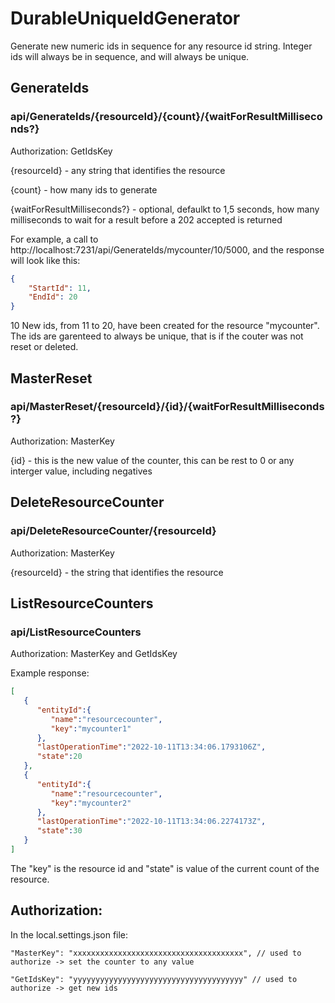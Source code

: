 # DurableUniqueIdGenerator
Generate new numeric ids in sequence for any resource id string. Integer ids will always be in sequence, and will always be unique.

## GenerateIds

### api/GenerateIds/{resourceId}/{count}/{waitForResultMilliseconds?}

Authorization: GetIdsKey

{resourceId} - any string that identifies the resource

{count} - how many ids to generate

{waitForResultMilliseconds?} - optional, defaulkt to 1,5 seconds, how many milliseconds to wait for a result before a 202 accepted is returned

For example, a call to http://localhost:7231/api/GenerateIds/mycounter/10/5000, and the response will look like this:
```json
{
    "StartId": 11,
    "EndId": 20
}
```

10 New ids, from 11 to 20, have been created for the resource "mycounter". The ids are garenteed to always be unique, that is if the couter was not reset or deleted.

## MasterReset

### api/MasterReset/{resourceId}/{id}/{waitForResultMilliseconds?}

Authorization: MasterKey

{id} - this is the new value of the counter, this can be rest to 0 or any interger value, including negatives

## DeleteResourceCounter

### api/DeleteResourceCounter/{resourceId}

Authorization: MasterKey

{resourceId} - the string that identifies the resource

## ListResourceCounters

### api/ListResourceCounters

Authorization: MasterKey and GetIdsKey

Example response:
```json
[
   {
      "entityId":{
         "name":"resourcecounter",
         "key":"mycounter1"
      },
      "lastOperationTime":"2022-10-11T13:34:06.1793106Z",
      "state":20
   },
   {
      "entityId":{
         "name":"resourcecounter",
         "key":"mycounter2"
      },
      "lastOperationTime":"2022-10-11T13:34:06.2274173Z",
      "state":30
   }
]
```
The "key" is the resource id and "state" is value of the current count of the resource.

## Authorization:

In the local.settings.json file:

    "MasterKey": "xxxxxxxxxxxxxxxxxxxxxxxxxxxxxxxxxxxxxx", // used to authorize -> set the counter to any value
    
    "GetIdsKey": "yyyyyyyyyyyyyyyyyyyyyyyyyyyyyyyyyyyyyy" // used to authorize -> get new ids
